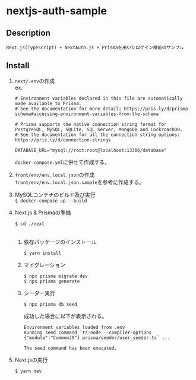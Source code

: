 # nextjs-auth-sample

## Description

    Next.js(TypeScript) + NextAuth.js + Prismaを用いたログイン機能のサンプル

## Install

1. `next/.env`の作成<br>
    ex.
    ```
    # Environment variables declared in this file are automatically made available to Prisma.
    # See the documentation for more detail: https://pris.ly/d/prisma-schema#accessing-environment-variables-from-the-schema

    # Prisma supports the native connection string format for PostgreSQL, MySQL, SQLite, SQL Server, MongoDB and CockroachDB.
    # See the documentation for all the connection string options: https://pris.ly/d/connection-strings

    DATABASE_URL="mysql://root:root@localhost:13306/database"
    ```
    `docker-compose.yml`に併せて作成する。<br>

1. `front/env/env.local.json`の作成<br>
    `front/env/env.local.json.sample`を参考に作成する。<br>

1. MySQLコンテナのビルド及び実行<br>
    `$ docker-compose up --build`<br>

1. Next.js & Prismaの準備<br>
    ```
    $ cd ./next
    ```
    <br>
    
    1. 依存パッケージのインストール<br>
        ```
        $ yarn install
        ```
    1. マイグレーション<br>
        ```
        $ npx prisma migrate dev
        $ npx prisma generate
        ```
    1. シーダー実行<br>
        ```
        $ npx prisma db seed
        ```
        成功した場合に以下が表示される。
        ```
        Environment variables loaded from .env
        Running seed command `ts-node --compiler-options {"module":"CommonJS"} prisma/seeder/user_seeder.ts` ...

        The seed command has been executed.
        ```

1. Next.jsの実行<br>
    ```
    $ yarn dev
    ```
    <br>
